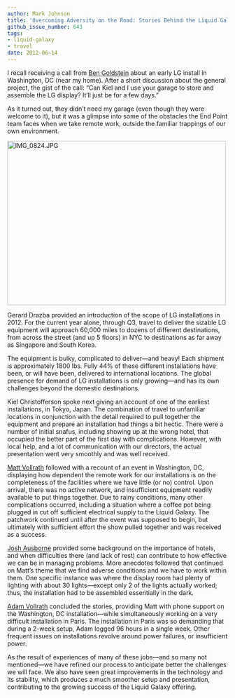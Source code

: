```yaml
---
author: Mark Johnson
title: 'Overcoming Adversity on the Road: Stories Behind the Liquid Galaxy'
github_issue_number: 643
tags:
- liquid-galaxy
- travel
date: 2012-06-14
---
```


I recall receiving a call from [Ben Goldstein](/team/benjamin-goldstein) about an early LG install in Washington, DC (near my home). After a short discussion about the general project, the gist of the call: “Can Kiel and I use your garage to store and assemble the LG display? It’ll just be for a few days.”

As it turned out, they didn’t need my garage (even though they were welcome to it), but it was a glimpse into some of the obstacles the End Point team faces when we take remote work, outside the familiar trappings of our own environment.

<a href="https://www.flickr.com/photos/80083124@N08/7187348439/"><img alt="IMG_0824.JPG" height="375" src="/blog/2012/06/overcoming-adversity-on-road-stories/image-0.jpeg" width="500"/></a>

Gerard Drazba provided an introduction of the scope of LG installations in 2012. For the current year alone, through Q3, travel to deliver the sizable LG equipment will approach 60,000 miles to dozens of different destinations, from across the street (and up 5 floors) in NYC to destinations as far away as Singapore and South Korea.

The equipment is bulky, complicated to deliver—​and heavy! Each shipment is approximately 1800 lbs. Fully 44% of these different installations have been, or will have been, delivered to international locations. The global presence for demand of LG installations is only growing—​and has its own challenges beyond the domestic destinations.

Kiel Christofferson spoke next giving an account of one of the earliest installations, in Tokyo, Japan. The combination of travel to unfamiliar locations in conjunction with the detail required to pull together the equipment and prepare an installation had things a bit hectic. There were a number of initial snafus, including showing up at the wrong hotel, that occupied the better part of the first day with complications. However, with local help, and a lot of communication with our directors, the actual presentation went very smoothly and was well received.

[Matt Vollrath](/team/matt-vollrath) followed with a recount of an event in Washington, DC, displaying how dependent the remote work for our installations is on the completeness of the facilities where we have little (or no) control. Upon arrival, there was no active network, and insufficient equipment readily available to put things together. Due to rainy conditions, many other complications occurred, including a situation where a coffee pot being plugged in cut off sufficient electrical supply to the Liquid Galaxy. The patchwork continued until after the event was supposed to begin, but ultimately with sufficient effort the show pulled together and was received as a success.

[Josh Ausborne](/team/josh-ausborne) provided some background on the importance of hotels, and when difficulties there (and lack of rest) can contribute to how effective we can be in managing problems. More anecdotes followed that continued on Matt’s theme that we find adverse conditions and we have to work within them. One specific instance was where the display room had plenty of lighting with about 30 lights—​except only 2 of the lights actually worked; thus, the installation had to be assembled essentially in the dark.

[Adam Vollrath](/blog/authors/adam-vollrath) concluded the stories, providing Matt with phone support on the Washington, DC installation—​while simultaneously working on a very difficult installation in Paris. The installation in Paris was so demanding that during a 2-week setup, Adam logged 96 hours in a single week. Other frequent issues on installations revolve around power failures, or insufficient power.

As the result of experiences of many of these jobs—​and so many not mentioned—​we have refined our process to anticipate better the challenges we will face. We also have seen great improvements in the technology and its stability, which produces a much smoother setup and presentation, contributing to the growing success of the Liquid Galaxy offering.
